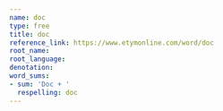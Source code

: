 ```yaml
---
name: doc
type: free
title: doc
reference_link: https://www.etymonline.com/word/doc
root_name: 
root_language: 
denotation: 
word_sums:
- sum: 'Doc + '
  respelling: doc
---
```

